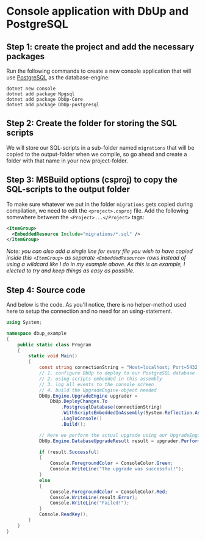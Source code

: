 # Console application with DbUp and PostgreSQL

## Step 1: create the project and add the necessary packages

Run the following commands to create a new console application that will use [PostgreSQL](https://www.postgresql.org/) as the database-engine:

```posh
dotnet new console
dotnet add package Npgsql
dotnet add package DbUp-Core
dotnet add package DbUp-postgresql
```

## Step 2: Create the folder for storing the SQL scripts

We will store our SQL-scripts in a sub-folder named `migrations` that will be copied to the output-folder when we compile, so go ahead and create a folder with that name in your new project-folder.

## Step 3: MSBuild options (csproj) to copy the SQL-scripts to the output folder

To make sure whatever we put in the folder `migrations` gets copied during compilation, we need to edit the `<project>.csproj` file.
Add the following somewhere between the `<Project>...</Project>` tags:

```xml
<ItemGroup>
  <EmbeddedResource Include="migrations/*.sql" />
</ItemGroup>
```

*Note: you can also add a single line for every file you wish to have copied inside this `<ItemGroup>` as separate `<EmbeddedResource>` rows instead of using a wildcard like I do in my example above. As this is an example, I elected to try and keep things as easy as possible.*


## Step 4: Source code

And below is the code. As you'll notice, there is no helper-method used here to setup the connection and no need for an using-statement.

```csharp
using System;

namespace dbup_example
{
    public static class Program
    {
        static void Main()
        {
            const string connectionString = "Host=localhost; Port=5432; Database=mydb; Username=myuser; Password=mypassword;";
            // 1. configure DbUp to deploy to our PostgreSQL database
            // 2. using scripts embedded in this assembly
            // 3. log all events to the console screen
            // 4. build the UpgradeEngine-object needed
            DbUp.Engine.UpgradeEngine upgrader = 
                DbUp.DeployChanges.To
                    .PostgresqlDatabase(connectionString)
                    .WithScriptsEmbeddedInAssembly(System.Reflection.Assembly.GetExecutingAssembly())
                    .LogToConsole()
                    .Build();

            // Here we perform the actual upgrade using our UpgradeEngine-object and store the result in a variable
            DbUp.Engine.DatabaseUpgradeResult result = upgrader.PerformUpgrade();

            if (result.Successful)
            {
                Console.ForegroundColor = ConsoleColor.Green;
                Console.WriteLine("The upgrade was successful!");
            }
            else
            {
                Console.ForegroundColor = ConsoleColor.Red;
                Console.WriteLine(result.Error);
                Console.WriteLine("Failed!");
            }
            Console.ReadKey();
        }
    }
}
```